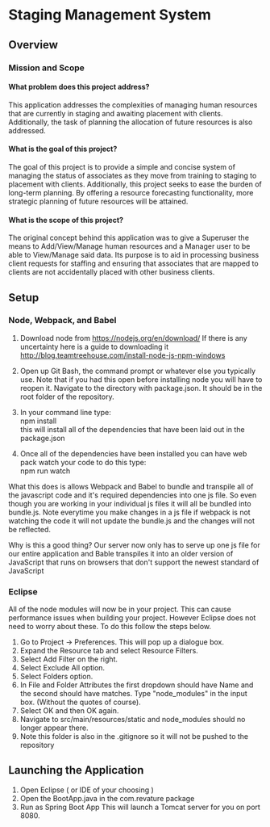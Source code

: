 # Staging Management System

## Overview

### Mission and Scope

#### What problem does this project address?
This application addresses the complexities of managing human
resources that are currently in staging and awaiting placement with clients.
Additionally, the task of planning the allocation of future resources is also addressed.


#### What is the goal of this project?
The goal of this project is to provide a simple and concise system of
managing the status of associates as they move from training to staging to placement with
clients. Additionally, this project seeks to ease the burden of long-term planning.
By offering a resource forecasting functionality, more strategic planning of future resources will be attained.


#### What is the scope of this project?
The original concept behind this application was to give a Superuser the means to Add/View/Manage
human resources and a Manager user to be able to View/Manage said data. Its purpose is to aid in processing business
client requests for staffing and ensuring that associates that are mapped to clients are not accidentally placed with
other business clients.

## Setup

### Node, Webpack, and Babel
1. Download node from https://nodejs.org/en/download/
If there is any uncertainty here is a guide to downloading it
http://blog.teamtreehouse.com/install-node-js-npm-windows

2. Open up Git Bash, the command prompt or whatever else you typically use. Note that if you had this open before installing node
    you will have to reopen it. Navigate to the directory with package.json. It should be in the root folder of the repository.

3. In your command line type: <br />
    npm install <br />
this will install all of the dependencies that have been laid out in the package.json

4. Once all of the dependencies have been installed you can have web pack watch
your code to do this type: <br />
    npm run watch

What this does is allows Webpack and Babel to bundle and transpile all of the
javascript code and it's required dependencies into one js file.
So even though you are working in your individual js files it will all be
bundled into bundle.js. Note everytime you make changes in a js file if webpack is not
watching the code it will not update the bundle.js and the changes will not be reflected.

Why is this a good thing?
Our server now only has to serve up one js file for our entire application
and Bable transpiles it into an older version of JavaScript 
that runs on browsers that don't support the newest standard of JavaScript

### Eclipse
All of the node modules will now be in your project. This can cause performance
issues when building your project. However Eclipse does not need to worry about
these. To do this follow the steps below.
1. Go to Project -> Preferences. This will pop up a dialogue box.
2. Expand the Resource tab and select Resource Filters.
3. Select Add Filter on the right.
4. Select Exclude All option.
5. Select Folders option.
6. In File and Folder Attributes the first dropdown should have Name and the
    second should have matches. Type "node_modules" in the input box. (Without the quotes of course).
7. Select OK and then OK again.
8. Navigate to src/main/resources/static and node_modules should no longer appear there.
9. Note this folder is also in the .gitignore so it will not be pushed to the repository

## Launching the Application
1. Open Eclipse ( or IDE of your choosing )
2. Open the BootApp.java in the com.revature package
3. Run as Spring Boot App
This will launch a Tomcat server for you on port 8080.
